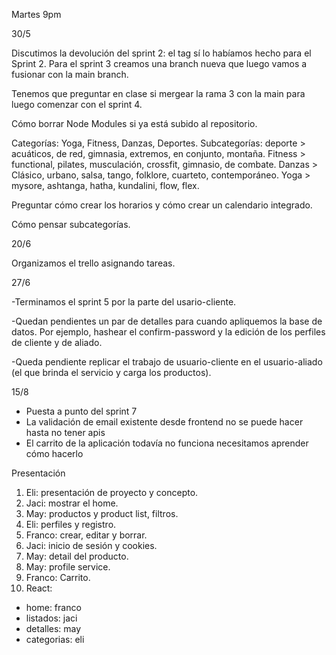 Martes 9pm

30/5

Discutimos la devolución del sprint 2: el tag sí lo habíamos hecho para el Sprint 2. Para el sprint 3 creamos una branch nueva que luego vamos a fusionar con la main branch.

Tenemos que preguntar en clase si mergear la rama 3 con la main para luego comenzar con el sprint 4.

Cómo borrar Node Modules si ya está subido al repositorio.

Categorías: Yoga, Fitness, Danzas, Deportes.
Subcategorías: deporte > acuáticos, de red, gimnasia, extremos, en conjunto, montaña. Fitness > functional, pilates, musculación, crossfit, gimnasio, de combate. Danzas > Clásico, urbano, salsa, tango, folklore, cuarteto, contemporáneo. Yoga > mysore, ashtanga, hatha, kundalini, flow, flex.

Preguntar cómo crear los horarios y cómo crear un calendario integrado.

Cómo pensar subcategorías.

20/6

Organizamos el trello asignando tareas.

27/6

-Terminamos el sprint 5 por la parte del usario-cliente.

-Quedan pendientes un par de detalles para cuando apliquemos la base de datos. Por ejemplo, hashear el confirm-password y la edición de los perfiles de cliente y de aliado.

-Queda pendiente replicar el trabajo de usuario-cliente en el usuario-aliado (el que brinda el servicio y carga los productos).

15/8

- Puesta a punto del sprint 7
- La validación de email existente desde frontend no se puede hacer hasta no tener apis
- El carrito de la aplicación todavía no funciona necesitamos aprender cómo hacerlo

Presentación
1) Eli: presentación de proyecto y concepto.
2) Jaci: mostrar el home.
2) May: productos y product list, filtros.
3) Eli: perfiles y registro.
4) Franco: crear, editar y borrar.
5) Jaci: inicio de sesión y cookies.
6) May: detail del producto.
7) May: profile service.
8) Franco: Carrito.
9) React:
- home: franco
- listados: jaci
- detalles: may
- categorias: eli